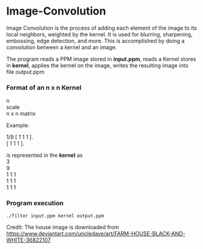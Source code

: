 # Image-Convolution
Image Convolution is the process of adding each element of the image to its local neighbors, weighted by the kernel.
It is used for blurring, sharpening, embossing, edge detection, and more. This is accomplished by doing a convolution between a kernel and an image.

The program reads a PPM image stored in **input.ppm**, reads a Kernel stores in **kernel**, applies the kernel on the image, writes the resulting image into file output.ppm

### Format of an n x n Kernel

n<br />
scale<br />
n x n matrix<br />

Example:

1/9 [ 1 1 1 ]. <br />
    [ 1 1 1 ]. <br />
    
is represented in the **kernel** as<br />
3<br />
9<br />
1 1 1<br />
1 1 1<br />
1 1 1<br />

### Program execution
```bash
./filter input.ppm kernel output.ppm
```

Credit:
The house image is downloaded from https://www.deviantart.com/uncledave/art/FARM-HOUSE-BLACK-AND-WHITE-36822107
